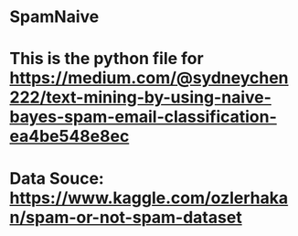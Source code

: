 # SpamNaive 
# This is the python file for https://medium.com/@sydneychen222/text-mining-by-using-naive-bayes-spam-email-classification-ea4be548e8ec
# Data Souce: https://www.kaggle.com/ozlerhakan/spam-or-not-spam-dataset
